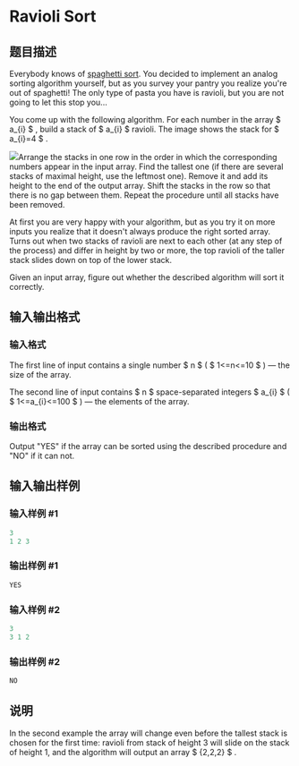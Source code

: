 # Ravioli Sort

## 题目描述

Everybody knows of [spaghetti sort](https://en.wikipedia.org/wiki/Spaghetti_sort). You decided to implement an analog sorting algorithm yourself, but as you survey your pantry you realize you're out of spaghetti! The only type of pasta you have is ravioli, but you are not going to let this stop you...

You come up with the following algorithm. For each number in the array $ a_{i} $ , build a stack of $ a_{i} $ ravioli. The image shows the stack for $ a_{i}=4 $ .

![](https://cdn.luogu.com.cn/upload/vjudge_pic/CF952C/769677410d14036223279214c343cdad42ee4c3f.png)Arrange the stacks in one row in the order in which the corresponding numbers appear in the input array. Find the tallest one (if there are several stacks of maximal height, use the leftmost one). Remove it and add its height to the end of the output array. Shift the stacks in the row so that there is no gap between them. Repeat the procedure until all stacks have been removed.

At first you are very happy with your algorithm, but as you try it on more inputs you realize that it doesn't always produce the right sorted array. Turns out when two stacks of ravioli are next to each other (at any step of the process) and differ in height by two or more, the top ravioli of the taller stack slides down on top of the lower stack.

Given an input array, figure out whether the described algorithm will sort it correctly.

## 输入输出格式

### 输入格式

The first line of input contains a single number $ n $ ( $ 1<=n<=10 $ ) — the size of the array.

The second line of input contains $ n $ space-separated integers $ a_{i} $ ( $ 1<=a_{i}<=100 $ ) — the elements of the array.

### 输出格式

Output "YES" if the array can be sorted using the described procedure and "NO" if it can not.

## 输入输出样例

### 输入样例 #1

```cpp
3
1 2 3

```
### 输出样例 #1

```cpp
YES

```
### 输入样例 #2

```cpp
3
3 1 2

```
### 输出样例 #2

```cpp
NO

```
## 说明

In the second example the array will change even before the tallest stack is chosen for the first time: ravioli from stack of height 3 will slide on the stack of height 1, and the algorithm will output an array $ {2,2,2} $ .

